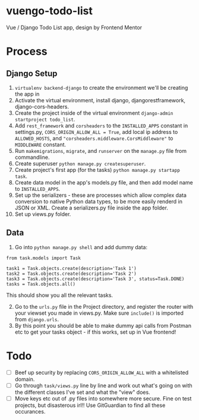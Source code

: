 # vuengo-todo-list

Vue / Django Todo List app, design by Frontend Mentor

# Process

## Django Setup

1. `virtualenv backend-django` to create the environment we'll be creating the app in
2. Activate the virtual environment, install django, djangorestframework, django-cors-headers.
3. Create the project inside of the virtual environment `django-admin startproject todo_list`.
4. Add `rest_framework` and `corsheaders` to the `INSTALLED_APPS` constant in settings.py, `CORS_ORIGIN_ALLOW_ALL = True`, add local ip address to `ALLOWED_HOSTS`, and `"corsheaders.middleware.CorsMiddleware"` to `MIDDLEWARE` constant.
5. Run `makemigrations`, `migrate`, and `runserver` on the `manage.py` file from commandline.
6. Create superuser `python manage.py createsuperuser`.
7. Create project's first app (for the tasks) `python manage.py startapp task`.
8. Create data model in the app's models.py file, and then add model name to `INSTALLED_APPS`.
9. Set up the serializers - these are processes which allow complex data conversion to native Python data types, to be more easily renderd in JSON or XML. Create a serializers.py file inside the app folder.
10. Set up views.py folder.

## Data

1. Go into `python manage.py shell` and add dummy data:

```
from task.models import Task

task1 = Task.objects.create(description='Task 1')
task2 = Task.objects.create(description='Task 2')
task3 = Task.objects.create(description='Task 3', status=Task.DONE)
tasks = Task.objects.all()
```

This should show you all the relevant tasks.

2. Go to the `urls.py` file in the Project directory, and register the router with your viewset you made in views.py. Make sure `include()` is imported from `django.urls`.
3. By this point you should be able to make dummy api calls from Postman etc to get your tasks object - if this works, set up in Vue frontend!

# Todo

- [ ] Beef up security by replacing `CORS_ORIGIN_ALLOW_ALL` with a whitelisted domain.
- [ ] Go through `task/views.py` line by line and work out what's going on with the different classes I've set and what the "view" does.
- [ ] Move keys etc out of .py files into somewhere more secure. Fine on test projects, but disasterous irl!! Use GitGuardian to find all these occurances.

